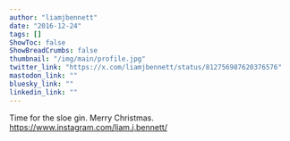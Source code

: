 ```yaml
---
author: "liamjbennett"
date: "2016-12-24"
tags: []
ShowToc: false
ShowBreadCrumbs: false
thumbnail: "/img/main/profile.jpg"
twitter_link: "https://x.com/liamjbennett/status/812756987620376576"
mastodon_link: ""
bluesky_link: ""
linkedin_link: ""
---
```


Time for the sloe gin. Merry Christmas. https://www.instagram.com/liam.j.bennett/

